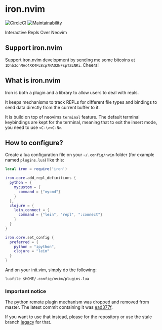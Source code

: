 # iron.nvim

[![CircleCI](https://circleci.com/gh/hkupty/iron.nvim.svg?style=svg)](https://circleci.com/gh/hkupty/iron.nvim)
[![Maintainability](https://api.codeclimate.com/v1/badges/bbd16045e0321b404ef9/maintainability)](https://codeclimate.com/github/hkupty/iron.nvim/maintainability)

Interactive Repls Over Neovim

## Support iron.nvim

Support iron.nvim development by sending me some bitcoins at `1Dnb3onNAc4XK4FL8cp7NAQ2NFspTZLNRi`.
Cheers!

## What is iron.nvim

Iron is both a plugin and a library to allow users to deal with repls.

It keeps mechanisms to track REPLs for different file types and bindings
to send data directly from the current buffer to it.

It is build on top of neovims `terminal` feature. The default terminal
keybindings are kept for the terminal, meaning that to exit the insert mode,
you need to use `<C-\><C-N>`.

## How to configure?

Create a lua configuration file on your `~/.config/nvim` folder (for example
named `plugins.lua`) like this:

```lua
local iron = require('iron')

iron.core.add_repl_definitions {
  python = {
    mycustom = {
      command = {"mycmd"}
    }
  },
  clojure = {
    lein_connect = {
      command = {"lein", "repl", ":connect"}
    }
  }
}

iron.core.set_config {
  preferred = {
    python = "ipython",
    clojure = "lein"
  }
}
```

And on your init.vim, simply do the following:

```vim
luafile $HOME/.config/nvim/plugins.lua
```

### Important notice

The python remote plugin mechanism was dropped and removed from master.
The latest commit containing it was [ead377f](https://github.com/Vigemus/iron.nvim/commits/ead377f).

If you want to use that instead, please for the repository or use the stale branch [legacy](https://github.com/Vigemus/iron.nvim/commits/legacy) for that.

